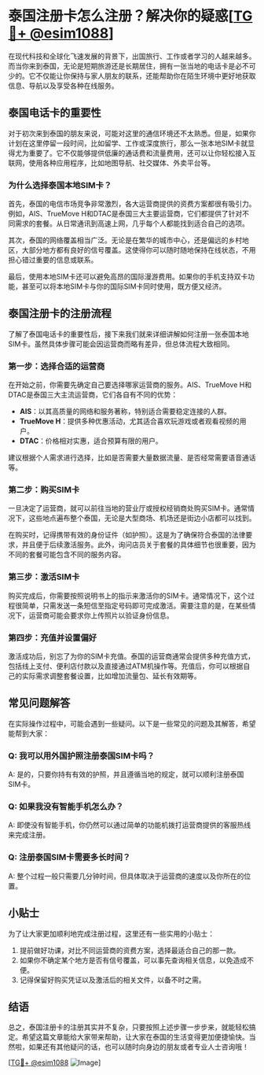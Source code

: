 # 泰国注册卡怎么注册？解决你的疑惑[[TG💪+ @esim1088](https://t.me/s/esim1088)]

在现代科技和全球化飞速发展的背景下，出国旅行、工作或者学习的人越来越多。而当你来到泰国，无论是短期旅游还是长期居住，拥有一张当地的电话卡是必不可少的。它不仅能让你保持与家人朋友的联系，还能帮助你在陌生环境中更好地获取信息、导航以及享受各种在线服务。

## 泰国电话卡的重要性

对于初次来到泰国的朋友来说，可能对这里的通信环境还不太熟悉。但是，如果你计划在这里停留一段时间，比如留学、工作或深度旅行，那么一张本地SIM卡就显得尤为重要了。它不仅能够提供低廉的通话费和流量费用，还可以让你轻松接入互联网，使用各种应用程序，比如地图导航、社交媒体、外卖平台等。

### 为什么选择泰国本地SIM卡？

首先，泰国的电信市场竞争非常激烈，各大运营商提供的资费方案都很有吸引力。例如，AIS、TrueMove H和DTAC是泰国三大主要运营商，它们都提供了针对不同需求的套餐。从日常通讯到高速上网，几乎每个人都能找到适合自己的选项。

其次，泰国的网络覆盖相当广泛。无论是在繁华的城市中心，还是偏远的乡村地区，大部分地方都有良好的信号覆盖。这使得你可以随时随地保持在线状态，不用担心错过重要的信息或联系。

最后，使用本地SIM卡还可以避免高昂的国际漫游费用。如果你的手机支持双卡功能，甚至可以将本地SIM卡与你的国际SIM卡同时使用，既方便又经济。

## 泰国注册卡的注册流程

了解了泰国电话卡的重要性后，接下来我们就来详细讲解如何注册一张泰国本地SIM卡。虽然具体步骤可能会因运营商而略有差异，但总体流程大致相同。

### 第一步：选择合适的运营商

在开始之前，你需要先确定自己要选择哪家运营商的服务。AIS、TrueMove H和DTAC是泰国三大主流运营商，它们各自有不同的优势：

- **AIS**：以其高质量的网络和服务著称，特别适合需要稳定连接的人群。
- **TrueMove H**：提供多种优惠活动，尤其适合喜欢玩游戏或者观看视频的用户。
- **DTAC**：价格相对实惠，适合预算有限的用户。

建议根据个人需求进行选择，比如是否需要大量数据流量、是否经常需要语音通话等。

### 第二步：购买SIM卡

一旦决定了运营商，就可以前往当地的营业厅或授权经销商处购买SIM卡。通常情况下，这些地点遍布整个泰国，无论是大型商场、机场还是街边小店都可以找到。

在购买时，记得携带有效的身份证件（如护照）。这是为了确保符合泰国的法律要求，并且便于后续激活服务。此外，询问店员关于套餐的具体细节也很重要，因为不同的套餐可能包含不同的服务内容。

### 第三步：激活SIM卡

购买完成后，你需要按照说明书上的指示来激活你的SIM卡。通常情况下，这个过程很简单，只需发送一条短信至指定号码即可完成激活。需要注意的是，在某些情况下，运营商可能会要求你上传照片以验证身份信息。

### 第四步：充值并设置偏好

激活成功后，别忘了为你的SIM卡充值。泰国的运营商通常会提供多种充值方式，包括线上支付、便利店付款以及直接通过ATM机操作等。充值后，你可以根据自己的实际需求调整套餐设置，比如增加流量包、延长有效期等。

## 常见问题解答

在实际操作过程中，可能会遇到一些疑问。以下是一些常见的问题及其解答，希望能帮到大家：

### Q: 我可以用外国护照注册泰国SIM卡吗？
A: 是的，只要你持有有效的护照，并且遵循当地的规定，就可以顺利注册泰国SIM卡。

### Q: 如果我没有智能手机怎么办？
A: 即使没有智能手机，你仍然可以通过简单的功能机拨打运营商提供的客服热线来完成注册。

### Q: 注册泰国SIM卡需要多长时间？
A: 整个过程一般只需要几分钟时间，但具体取决于运营商的速度以及你所在的位置。

## 小贴士

为了让大家更加顺利地完成注册过程，这里还有一些实用的小贴士：

1. 提前做好功课，对比不同运营商的资费方案，选择最适合自己的那一款。
2. 如果你不确定某个地方是否有信号覆盖，可以事先查询相关信息，以免造成不便。
3. 记得保留好购买凭证以及激活后的相关文件，以备不时之需。

## 结语

总之，泰国注册卡的注册其实并不复杂，只要按照上述步骤一步步来，就能轻松搞定。希望这篇文章能给大家带来帮助，让大家在泰国的生活变得更加便捷愉快。当然啦，如果还有其他疑问的话，也可以随时向身边的朋友或者专业人士咨询哦！

[[TG💪+ @esim1088](https://t.me/s/esim1088) ![Image](https://i.postimg.cc/4NQfJmqS/Snipaste-2025-05-13-00-14-12.png)]